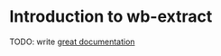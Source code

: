 # Introduction to wb-extract

TODO: write [great documentation](http://jacobian.org/writing/what-to-write/)
